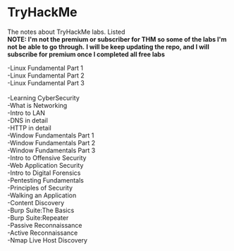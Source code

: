 # TryHackMe
The notes about TryHackMe labs. Listed<br>
<b>NOTE: I'm not the premium or subscriber for THM so some of the labs I'm not be able to go through.</b>
<b>I will be keep updating the repo, and I will subscribe for premium once I completed all free labs</b>

-Linux Fundamental Part 1<br>
-Linux Fundamental Part 2<br>
-Linux Fundamental Part 3<br><br>
-Learning CyberSecurity<br>
-What is Networking<br>
-Intro to LAN<br>
-DNS in detail<br>
-HTTP in detail<br>
-Window Fundamentals Part 1<br>
-Window Fundamentals Part 2<br>
-Window Fundamentals Part 3<br>
-Intro to Offensive Security<br>
-Web Application Security<br>
-Intro to Digital Forensics<br>
-Pentesting Fundamentals<br>
-Principles of Security<br>
-Walking an Application<br>
-Content Discovery<br>
-Burp Suite:The Basics<br>
-Burp Suite:Repeater<br>
-Passive Reconnaissance<br>
-Active Reconnaissance<br>
-Nmap Live Host Discovery<br>
